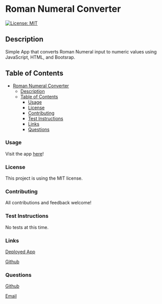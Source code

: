 # Roman Numeral Converter

[![License: MIT](https://img.shields.io/badge/License-MIT-yellow.svg)](https://opensource.org/licenses/MIT)

## Description

Simple App that converts Roman Numeral input to numeric values using JavaScript, HTML, and Bootsrap.

## Table of Contents
- [Roman Numeral Converter](#roman-numeral-converter)
  - [Description](#description)
  - [Table of Contents](#table-of-contents)
    - [Usage](#usage)
    - [License](#license)
    - [Contributing](#contributing)
    - [Test Instructions](#test-instructions)
    - [Links](#links)
    - [Questions](#questions)

### Usage

 Visit the app [here](https://dimitermusic.github.io/roman-numeral-converter.html/)!

### License

This project is using the MIT license.

### Contributing

All contributions and feedback welcome!

### Test Instructions

No tests at this time.

### Links

[Deployed App](https://dimitermusic.github.io/roman-numeral-converter.html/)  

[Github](https://github.com/dimitermusic/roman-numeral-converter)  

### Questions

[Github](https://www.github.com/dimitermusic)

[Email](mailto:dimitermusic@gmail.com)